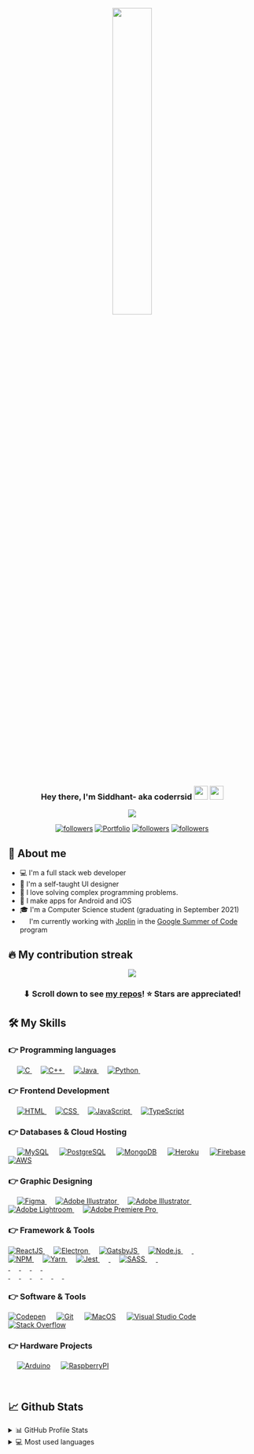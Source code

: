 <p align="center">
<a href="#"><img align="center" width="40%" height="auto" src="https://user-images.githubusercontent.com/35633575/126646551-17e68fa4-3306-4e50-af40-3cc523ad15f4.png" height="175px"/></a>
</p>

<h3 align="center">Hey there, I'm Siddhant- aka coderrsid <img src="https://media.giphy.com/media/hvRJCLFzcasrR4ia7z/giphy.gif" width="28"> 
  <img src="https://emojis.slackmojis.com/emojis/images/1531849430/4246/blob-sunglasses.gif?1531849430" width="28"/>
</h3>
<p align="center">
  <a  href="https://github.com/DenverCoder1/readme-typing-svg"><img src="https://readme-typing-svg.herokuapp.com?lines=Computer+Science+Student;Full+Stack+Web+Developer;Coding%20Enthusiast;Always%20learning%20new%20things&center=true&width=500&height=50"></a>
</p>
<p align="center">
  <a href="https://linkedin.com/coderrsid"><img alt="followers" title="Connect on LinkedIN" src="https://img.shields.io/badge/LinkedIn-0077B5?style=for-the-badge&logo=linkedin&logoColor=white"/></a>
   <a href="https://portfolio.coderrsid.vercel.app/"><img alt="Portfolio" title="Portfolio" src="https://img.shields.io/badge/-Portfolio-000000?style=for-the-badge&logo=koding&logoColor=white"/></a>
    <a href="https://github.com/coderrsid"><img alt="followers" title="Follow me on Github" src="https://img.shields.io/github/followers/coderrsid?color=236ad3&style=for-the-badge&logo=github&label=Follow"/></a>
  <a href="https://mail.google.com/mail/u/0/?fs=1&to=sehgal.siddhant999@gmail.com&su=SUBJECT&body=BODY&tf=cm"><img alt="followers" title="Send MAIL" src="https://img.shields.io/badge/Gmail-D14836?style=for-the-badge&logo=gmail&logoColor=white"/></a>
</p>

## 📖 About me

* 💻 I'm a full stack web developer
* 🎨 I'm a self-taught UI designer
* 🧮 I love solving complex programming problems.
* 📱 I make apps for Android and iOS
* 🎓 I'm a Computer Science student (graduating in September 2021)
* <img src="https://user-images.githubusercontent.com/35633575/126625568-3bb2f7fd-2b97-4fb3-9665-50e9b3277877.png" width=15/> I'm currently working with [Joplin](https://github.com/laurent22/joplin) in the [Google Summer of Code](https://summerofcode.withgoogle.com/) program

## 🔥 My contribution streak

<p align="center"
  <a href="https://github.com/DenverCoder1/github-readme-streak-stats">
    <img src="https://github-readme-streak-stats.herokuapp.com/?user=DenverCoder1#version3"/>
  </a>
</p>

<h3 align="center">⬇ Scroll down to see <a href="https://github.com/coderrsid?tab=repositories">my repos</a>! ⭐ Stars are appreciated!</h3>


## 🛠️ My Skills

### 👉 Programming languages

<p align="left"> 
  &emsp; 
  <a href="https://www.cprogramming.com/" target="_blank"> 
    <img alt="C" src="https://img.shields.io/badge/C-00599C?style=for-the-badge&logo=c&logoColor=white">
  </a> 
  &emsp;
  <a href="https://www.w3schools.com/cpp/" target="_blank"> 
    <img alt="C++" src="https://img.shields.io/badge/C%2B%2B-00599C?style=for-the-badge&logo=c%2B%2B&logoColor=white">
  </a> 
  &emsp;
  <a href="https://www.java.com" target="_blank"> 
    <img alt="Java" src="https://img.shields.io/badge/Java-ED8B00?style=for-the-badge&logo=java&logoColor=white">
  </a>
  &emsp;
   <a href="https://www.python.org" target="_blank">
    <img alt="Python" src="https://img.shields.io/badge/Python-FFD43B?style=for-the-badge&logo=python&logoColor=darkgreen">
  </a>
  &emsp;
</p>

### 👉 Frontend Development
<p align="left"> 
  &emsp; 
  <a href="https://www.w3.org/html/" target="_blank"> 
   <img alt="HTML" src="https://img.shields.io/badge/HTML-239120?style=for-the-badge&logo=html5&logoColor=white">
  </a>   
  &emsp;
  <a href="https://www.w3schools.com/css/" target="_blank">
    <img alt="CSS" src="https://img.shields.io/badge/CSS3-1572B6?style=for-the-badge&logo=css3&logoColor=white">
  </a> 
   &emsp;
   <a href="https://developer.mozilla.org/en-US/docs/Web/JavaScript" target="_blank"> 
     <img alt="JavaScript" src="https://img.shields.io/badge/JavaScript-F7DF1E?style=for-the-badge&logo=javascript&logoColor=black">
   </a>
  &emsp;
  <a href="https://www.typescriptlang.org/" target="_blank"> 
    <img alt="TypeScript" src="https://img.shields.io/badge/TypeScript-007ACC?style=for-the-badge&logo=typescript&logoColor=white"/>
  </a>
</p>

### 👉 Databases & Cloud Hosting
<p align="left">
  &emsp;
    <a href="https://www.mysql.com/"><img alt="MySQL" src="https://img.shields.io/badge/MySQL-00000F?style=for-the-badge&logo=mysql&logoColor=white"></a>
  &emsp;
    <a href="https://www.sqlite.org/"><img alt="PostgreSQL" src ="https://img.shields.io/badge/PostgreSQL-316192?style=for-the-badge&logo=postgresql&logoColor=white"/></a>
  &emsp;
    <a href="https://www.mongodb.com"><img alt="MongoDB" src="https://img.shields.io/badge/MongoDB-4EA94B?style=for-the-badge&logo=mongodb&logoColor=white"></a>
  &emsp;
    <a href="https://www.heroku.com/"><img alt="Heroku" src="https://img.shields.io/badge/Heroku-430098?style=for-the-badge&logo=heroku&logoColor=white"></a>  
  &emsp;
    <a href="https://firebase.google.com/"><img alt="Firebase" src ="https://img.shields.io/badge/firebase-ffca28?style=for-the-badge&logo=firebase&logoColor=black"></a>
  &emsp;
  <a href="https://www.aws.com/"><img alt="AWS" src="https://img.shields.io/badge/Amazon_AWS-232F3E?style=for-the-badge&logo=amazon-aws&logoColor=white"></a>  
 </p>
  
### 👉 Graphic Designing
<p align="left">
  &emsp;
   <a href="https://www.figma.com/" target="_blank"> 
    <img alt="Figma" src="https://img.shields.io/badge/Figma-F24E1E?style=for-the-badge&logo=figma&logoColor=white"/>
  </a> 
  &emsp;
   <a href="https://www.adobe.com/in/products/illustrator.html" target="_blank"> 
    <img alt="Adobe Illustrator" src="https://img.shields.io/badge/Adobe%20Illustrator-FF9A00?style=for-the-badge&logo=adobe%20illustrator&logoColor=white"/>
  </a> 
  &emsp;
   <a href="https://www.adobe.com/in/products/illustrator.html" target="_blank"> 
    <img alt="Adobe Illustrator" src="https://img.shields.io/badge/Adobe%20Illustrator-FF9A00?style=for-the-badge&logo=adobe%20illustrator&logoColor=white"/>
  </a> 
  &emsp;
  <a href="https://www.adobe.com/in/products/photoshop-lightroom.html" target="_blank"> 
    <img alt="Adobe Lightroom" src="https://img.shields.io/badge/Adobe%20Lightroom-31A8FF?style=for-the-badge&logo=Adobe%20Lightroom&logoColor=white"/>
  </a>
   &emsp;
  <a href="https://www.adobe.com/in/products/premiere.html" target="_blank"> 
   <img alt="Adobe Premiere Pro" src="https://img.shields.io/badge/Adobe%20Lightroom-31A8FF?style=for-the-badge&logo=Adobe%20Lightroom&logoColor=white"/>
  </a>
    &emsp;
  
 </p>
 
### 👉 Framework & Tools
<p align="left">
  <a href="reactjs.org" target="_blank"> 
    <img alt="ReactJS" src="https://img.shields.io/badge/React-20232A?style=for-the-badge&logo=react&logoColor=61DAFB"/>
  </a> 
  &emsp;
  <a href="electronjs.org" target="_blank"> 
    <img alt="Electron" src="https://img.shields.io/badge/Electron-2B2E3A?style=for-the-badge&logo=electron&logoColor=9FEAF9"/>
  </a> 
  &emsp;
  <a href="gatsbyjs.com" target="_blank"> 
    <img alt="GatsbyJS" src="https://img.shields.io/badge/Gatsby-663399?style=for-the-badge&logo=gatsby&logoColor=white"/>
  </a> 
  &emsp;
   <a href="www.nodejs.com" target="_blank"> 
    <img alt="Node.js" src="https://img.shields.io/badge/Node.js-339933?style=for-the-badge&logo=nodedotjs&logoColor=white"/>
  </a> 
  &emsp;
   <a href="djangoproject.com" target="_blank"> 
    <img alt="" src="https://img.shields.io/badge/Django-092E20?style=for-the-badge&logo=django&logoColor=green"/>
  </a> 
  &emsp;
  <br>
  <a href="npmjs.com" target="_blank"> 
    <img alt="NPM" src="https://img.shields.io/badge/npm-CB3837?style=for-the-badge&logo=npm&logoColor=white"/>
  </a> 
  &emsp;
  <a href="yarnpkg.com" target="_blank"> 
    <img alt="Yarn" src="https://img.shields.io/badge/Yarn-2C8EBB?style=for-the-badge&logo=yarn&logoColor=white"/>
  </a> 
   &emsp;
	<a href="jestjs.io" target="_blank"> 
    <img alt="Jest" src="https://img.shields.io/badge/Jest-C21325?style=for-the-badge&logo=jest&logoColor=white"/>
  </a> 
  &emsp;
	 <a href="expressjs.org" target="_blank"> 
    <img alt="" src="https://img.shields.io/badge/Express.js-000000?style=for-the-badge&logo=express&logoColor=white"/>
  </a> 
  &emsp;
  <a href="sass-lang.com" target="_blank"> 
    <img alt="SASS" src="https://img.shields.io/badge/Sass-CC6699?style=for-the-badge&logo=sass&logoColor=white"/>
  </a> 
  &emsp;
  <a href="material-ui.com" target="_blank"> 
    <img alt="" src="https://img.shields.io/badge/Material--UI-0081CB?style=for-the-badge&logo=material-ui&logoColor=white"/>
  </a> 
  &emsp;
  <br>
  <a href="styled-components.com" target="_blank"> 
    <img alt="" src="https://img.shields.io/badge/styled--components-DB7093?style=for-the-badge&logo=styled-components&logoColor=white"/>
  </a> 
  &emsp;
  <a href="getbootstrap.com" target="_blank"> 
    <img alt="" src="https://img.shields.io/badge/Bootstrap-563D7C?style=for-the-badge&logo=bootstrap&logoColor=white"/>
  </a>
  &emsp;
  <a href="jquery.com" target="_blank"> 
    <img alt="" src="https://img.shields.io/badge/jQuery-0769AD?style=for-the-badge&logo=jquery&logoColor=white"/>
  </a> 
  &emsp;
  <a href="reactrouter.com" target="_blank"> 
    <img alt="" src="https://img.shields.io/badge/React_Router-CA4245?style=for-the-badge&logo=react-router&logoColor=white"/>
  </a> 
  &emsp;
  <br>
  <a href="reduxjs.org" target="_blank"> 
    <img alt="" src="https://img.shields.io/badge/Redux-593D88?style=for-the-badge&logo=redux&logoColor=white"/>
  </a> 
  &emsp;
   <a href="django-rest-framework.org" target="_blank"> 
    <img alt="" src="https://img.shields.io/badge/DJANGO-REST-ff1709?style=for-the-badge&logo=django&logoColor=white&color=ff1709&labelColor=gray"/>
  </a> 
  &emsp;	
  <a href="flask.pattelsprojects.com" target="_blank"> 
    <img alt="" src="https://img.shields.io/badge/Flask-000000?style=for-the-badge&logo=flask&logoColor=white"/>
  </a> 
  &emsp;	
  <a href="redis.io" target="_blank"> 
    <img alt="" src="https://img.shields.io/badge/redis-CC0000.svg?&style=for-the-badge&logo=redis&logoColor=white"/>
  </a> 
  &emsp;
  <a href="docker.com" target="_blank"> 
    <img alt="" src="https://img.shields.io/badge/Docker-2CA5E0?style=for-the-badge&logo=docker&logoColor=white"/>
  </a> 
  &emsp;
  <a href="nextjs.org" target="_blank"> 
    <img alt="" src="https://img.shields.io/badge/next.js-000000?style=for-the-badge&logo=nextdotjs&logoColor=white"/>
  </a> 
  &emsp;
 </p>

### 👉 Software & Tools
 
<p>
    <a href="#"><img alt="Codepen" src="https://img.shields.io/badge/Codepen-000000?style=for-the-badge&logo=codepen&logoColor=white"></a>
  &emsp;
    <a href="#"><img alt="Git" src="https://img.shields.io/badge/Git-F05032?style=for-the-badge&logo=git&logoColor=white"></a>
  &emsp;
    <a href="#"><img alt="MacOS" src="https://img.shields.io/badge/mac%20os-000000?style=for-the-badge&logo=apple&logoColor=white"></a>
  &emsp;
    <a href="#"><img alt="Visual Studio Code" src="https://img.shields.io/badge/Visual_Studio_Code-0078D4?style=for-the-badge&logo=visual%20studio%20code&logoColor=white"></a>
  &emsp;
    <a href="#"><img alt="Stack Overflow" src="https://img.shields.io/badge/Stack_Overflow-FE7A16?style=for-the-badge&logo=stack-overflow&logoColor=white"></a>
  &emsp;
</p>

 ### 👉 Hardware Projects
 
<p>
   &emsp;
    <a href="#"><img alt="Arduino" src="https://img.shields.io/badge/Arduino-00979D?style=for-the-badge&logo=Arduino&logoColor=white"></a>
  &emsp;
    <a href="#"><img alt="RaspberryPI" src="https://img.shields.io/badge/Raspberry%20Pi-A22846?style=for-the-badge&logo=Raspberry%20Pi&logoColor=white"></a>
  &emsp;
</p>

	

<br/>

## 📈 Github Stats

<!-- https://github.com/anuraghazra/github-readme-stats -->
<details>
  <summary>📊 GitHub Profile Stats</summary>
  <br/>
  <a href="https://github.com/coderrsid/github-readme-stats"><img alt="Coderrsid's Github Stats" src="https://github-readme-stats.vercel.app/api?username=coderrsid&show_icons=true&count_private=true&hide=" /></a>
</details>

<details> 
  <summary>💻 Most used languages</summary>
  <br/>
  <a href="https://github.com/coderrsid/github-readme-stats"><img alt="Coderrsid's Top Languages" src="https://github-readme-stats.vercel.app/api/top-langs/?username=Coderrsid&langs_count=10&layout=compact#" /></a>
  <br/>
  <b>Note:</b> This chart is only a metric of which languages my public code on GitHub consists of and does not reflect my experience or skill level.

-----
Credits: [Siddhant Sehgal](https://github.com/coderrsid)

Last Edited on: 02/07/2021